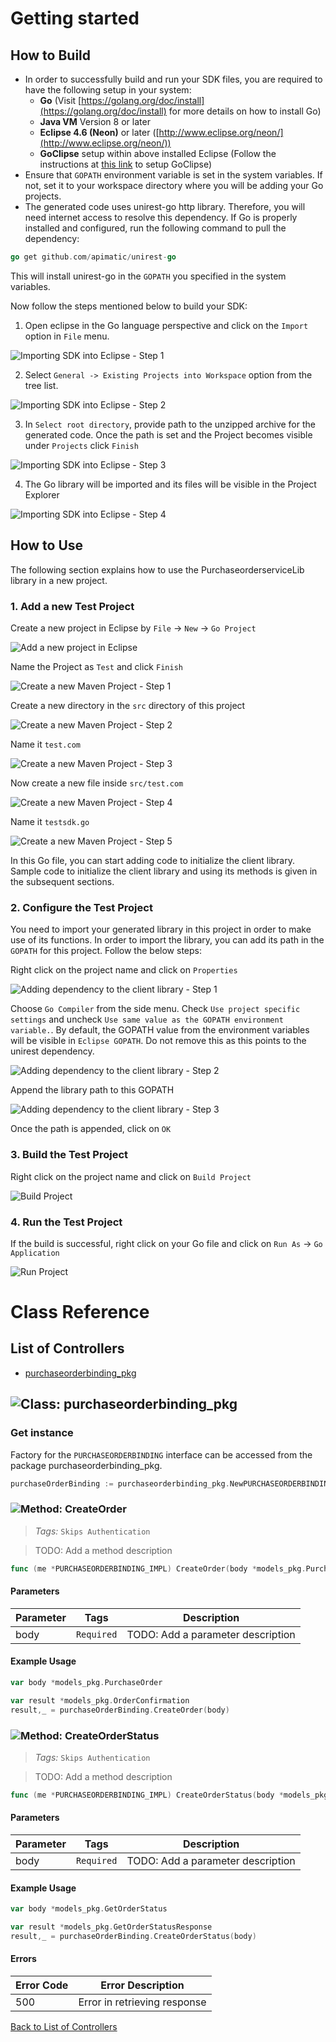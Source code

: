 # Getting started

## How to Build


* In order to successfully build and run your SDK files, you are required to have the following setup in your system:
    * **Go**  (Visit [https://golang.org/doc/install](https://golang.org/doc/install) for more details on how to install Go)
    * **Java VM** Version 8 or later
    * **Eclipse 4.6 (Neon)** or later ([http://www.eclipse.org/neon/](http://www.eclipse.org/neon/))
    * **GoClipse** setup within above installed Eclipse (Follow the instructions at [this link](https://github.com/GoClipse/goclipse/blob/latest/documentation/Installation.md#instructions) to setup GoClipse)
* Ensure that ```GOPATH``` environment variable is set in the system variables. If not, set it to your workspace directory where you will be adding your Go projects.
* The generated code uses unirest-go http library. Therefore, you will need internet access to resolve this dependency. If Go is properly installed and configured, run the following command to pull the dependency:

```Go
go get github.com/apimatic/unirest-go
```

This will install unirest-go in the ```GOPATH``` you specified in the system variables.

Now follow the steps mentioned below to build your SDK:

1. Open eclipse in the Go language perspective and click on the ```Import``` option in ```File``` menu.

![Importing SDK into Eclipse - Step 1](https://apidocs.io/illustration/go?step=import0)

2. Select ```General -> Existing Projects into Workspace``` option from the tree list.

![Importing SDK into Eclipse - Step 2](https://apidocs.io/illustration/go?step=import1)

3. In ```Select root directory```, provide path to the unzipped archive for the generated code. Once the path is set and the Project becomes visible under ```Projects``` click ```Finish```

![Importing SDK into Eclipse - Step 3](https://apidocs.io/illustration/go?step=import2&workspaceFolder=PurchaseOrderService-GoLang&projectName=purchaseorderservice_lib)

4. The Go library will be imported and its files will be visible in the Project Explorer

![Importing SDK into Eclipse - Step 4](https://apidocs.io/illustration/go?step=import3&projectName=purchaseorderservice_lib)

## How to Use

The following section explains how to use the PurchaseorderserviceLib library in a new project.

### 1. Add a new Test Project

Create a new project in Eclipse by ```File``` -> ```New``` -> ```Go Project```

![Add a new project in Eclipse](https://apidocs.io/illustration/go?step=createNewProject0)

Name the Project as ```Test``` and click ```Finish```

![Create a new Maven Project - Step 1](https://apidocs.io/illustration/go?step=createNewProject1)

Create a new directory in the ```src``` directory of this project

![Create a new Maven Project - Step 2](https://apidocs.io/illustration/go?step=createNewProject2&projectName=purchaseorderservice_lib)

Name it ```test.com```

![Create a new Maven Project - Step 3](https://apidocs.io/illustration/go?step=createNewProject3&projectName=purchaseorderservice_lib)

Now create a new file inside ```src/test.com```

![Create a new Maven Project - Step 4](https://apidocs.io/illustration/go?step=createNewProject4&projectName=purchaseorderservice_lib)

Name it ```testsdk.go```

![Create a new Maven Project - Step 5](https://apidocs.io/illustration/go?step=createNewProject5&projectName=purchaseorderservice_lib)

In this Go file, you can start adding code to initialize the client library. Sample code to initialize the client library and using its methods is given in the subsequent sections.

### 2. Configure the Test Project

You need to import your generated library in this project in order to make use of its functions. In order to import the library, you can add its path in the ```GOPATH``` for this project. Follow the below steps:

Right click on the project name and click on ```Properties```

![Adding dependency to the client library - Step 1](https://apidocs.io/illustration/go?step=testProject0&projectName=purchaseorderservice_lib)

Choose ```Go Compiler``` from the side menu. Check ```Use project specific settings``` and uncheck ```Use same value as the GOPATH environment variable.```. By default, the GOPATH value from the environment variables will be visible in ```Eclipse GOPATH```. Do not remove this as this points to the unirest dependency.

![Adding dependency to the client library - Step 2](https://apidocs.io/illustration/go?step=testProject1)

Append the library path to this GOPATH

![Adding dependency to the client library - Step 3](https://apidocs.io/illustration/go?step=testProject2&workspaceFolder=PurchaseOrderService-GoLang)

Once the path is appended, click on ```OK```

### 3. Build the Test Project

Right click on the project name and click on ```Build Project```

![Build Project](https://apidocs.io/illustration/go?step=buildProject&projectName=purchaseorderservice_lib)

### 4. Run the Test Project

If the build is successful, right click on your Go file and click on ```Run As``` -> ```Go Application```

![Run Project](https://apidocs.io/illustration/go?step=runProject&projectName=purchaseorderservice_lib)

# Class Reference

## <a name="list_of_controllers"></a>List of Controllers

* [purchaseorderbinding_pkg](#purchaseorderbinding_pkg)

## <a name="purchaseorderbinding_pkg"></a>![Class: ](https://apidocs.io/img/class.png ".purchaseorderbinding_pkg") purchaseorderbinding_pkg

### Get instance

Factory for the ``` PURCHASEORDERBINDING ``` interface can be accessed from the package purchaseorderbinding_pkg.

```go
purchaseOrderBinding := purchaseorderbinding_pkg.NewPURCHASEORDERBINDING()
```

### <a name="create_order"></a>![Method: ](https://apidocs.io/img/method.png ".purchaseorderbinding_pkg.CreateOrder") CreateOrder

> *Tags:*  ``` Skips Authentication ``` 

> TODO: Add a method description


```go
func (me *PURCHASEORDERBINDING_IMPL) CreateOrder(body *models_pkg.PurchaseOrder)(*models_pkg.OrderConfirmation,error)
```

#### Parameters

| Parameter | Tags | Description |
|-----------|------|-------------|
| body |  ``` Required ```  | TODO: Add a parameter description |


#### Example Usage

```go
var body *models_pkg.PurchaseOrder

var result *models_pkg.OrderConfirmation
result,_ = purchaseOrderBinding.CreateOrder(body)

```


### <a name="create_order_status"></a>![Method: ](https://apidocs.io/img/method.png ".purchaseorderbinding_pkg.CreateOrderStatus") CreateOrderStatus

> *Tags:*  ``` Skips Authentication ``` 

> TODO: Add a method description


```go
func (me *PURCHASEORDERBINDING_IMPL) CreateOrderStatus(body *models_pkg.GetOrderStatus)(*models_pkg.GetOrderStatusResponse,error)
```

#### Parameters

| Parameter | Tags | Description |
|-----------|------|-------------|
| body |  ``` Required ```  | TODO: Add a parameter description |


#### Example Usage

```go
var body *models_pkg.GetOrderStatus

var result *models_pkg.GetOrderStatusResponse
result,_ = purchaseOrderBinding.CreateOrderStatus(body)

```

#### Errors
 
| Error Code | Error Description |
|------------|-------------------|
| 500 | Error in retrieving response |



[Back to List of Controllers](#list_of_controllers)



